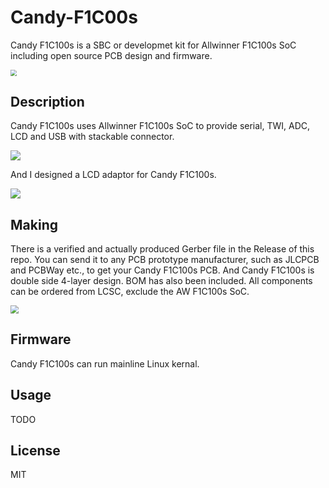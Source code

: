 # Candy-F1C00s

Candy F1C100s is a SBC or developmet kit for Allwinner F1C100s SoC including open source PCB design and firmware.

<img src="https://cdn-image.wenzelu.com/2022/08/21/Snipaste_2022-08-21_10-58-53.png" style="zoom:60%;" />



## Description
Candy F1C100s uses Allwinner F1C100s SoC to provide serial, TWI, ADC, LCD and USB with stackable connector.  

![](https://cdn-image.wenzelu.com/2022/08/21/Snipaste_2022-08-21_10-58-04.png)

And I designed a LCD adaptor for Candy F1C100s.

![](https://cdn-image.wenzelu.com/2022/08/21/Snipaste_2022-08-21_10-56-31.png)



## Making

There is a verified and actually produced Gerber file in the Release of this repo. You can send it to any PCB prototype manufacturer, such as JLCPCB and PCBWay etc., to get your Candy F1C100s PCB. And Candy F1C100s is double side 4-layer design. BOM has also been included. All components can be ordered from LCSC, exclude the AW F1C100s SoC.

<img src="https://cdn-image.wenzelu.com/2022/08/21/photo_2022-08-21_11-33-52.jpg" style="zoom: 80%;" />



## Firmware
Candy F1C100s can run mainline Linux kernal. 



## Usage
TODO



## License
MIT
